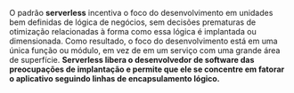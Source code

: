 O padrão **serverless** incentiva o foco do desenvolvimento em unidades bem definidas de lógica de negócios, sem decisões prematuras de otimização relacionadas à forma como essa lógica é implantada ou dimensionada. Como resultado, o foco do desenvolvimento está em uma única função ou módulo, em vez de em um serviço com uma grande área de superfície. **Serverless libera o desenvolvedor de software das preocupações de implantação e permite que ele se concentre em fatorar o aplicativo seguindo linhas de encapsulamento lógico.**
